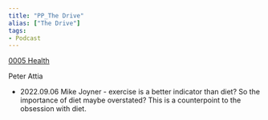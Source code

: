```yaml
---
title: "PP_The Drive"
alias: ["The Drive"]
tags:
- Podcast
---
```

[0005 Health](notes/0005%20Health.md)

Peter Attia 
- 2022.09.06 Mike Joyner - exercise is a better indicator than diet? So the importance of diet maybe overstated? This is a counterpoint to the obsession with diet. 
